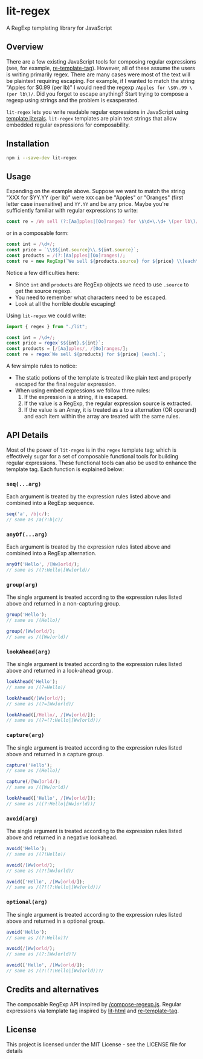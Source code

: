 # lit-regex

A RegExp templating library for JavaScript

## Overview

There are a few existing JavaScript tools for composing regular expressions (see, for example, [re-template-tag](https://github.com/rauschma/re-template-tag)).  However, all of these assume the users is writing primarily regex. There are many cases were most of the text will be plaintext requiring escaping. For example, if I wanted to match the string "Apples for $0.99 (per lb)" I would need the regexp `/Apples for \$0\.99 \(per lb\)/`.  Did you forget to escape anything?  Start trying to compose a regexp using strings and the problem is exasperated.

`lit-regex` lets you write readable regular expressions in JavaScript using [template literals](https://developer.mozilla.org/en-US/docs/Web/JavaScript/Reference/Template_literals). `lit-regex` templates are plain text strings that allow embedded regular expressions for composability.

## Installation

```sh
npm i --save-dev lit-regex
```

## Usage

Expanding on the example above.  Suppose we want to match the string "XXX for $YY.YY (per lb)" were `XXX` can be "Apples" or "Oranges" (first letter case insensitive) and `YY.YY` and be any price.  Maybe you're sufficiently familiar with regular expressions to write:

```ts
const re = /We sell (?:[Aa]pples|[Oo]ranges) for \$\d+\.\d+ \(per lb\)/;
```

or in a composable form:

```ts
const int = /\d+/;
const price = `\\$${int.source}\\.${int.source}`;
const products = /(?:[Aa]pples|[Oo]ranges)/;
const re = new RegExp(`We sell ${products.source} for ${price} \\[each\\]\\.`);
```

Notice a few difficulties here:

* Since `int` and `products` are RegExp objects we need to use `.source` to get the source regexp.
* You need to remember what characters need to be escaped.
* Look at all the horrible double escaping!

Using `lit-regex` we could write:

```ts
import { regex } from "./lit";

const int = /\d+/;
const price = regex`$${int}.${int}`;
const products = [/[Aa]pples/, /[Oo]ranges/];
const re = regex`We sell ${products} for ${price} [each].`;
```

A few simple rules to notice:

* The static potions of the template is treated like plain text and properly escaped for the final regular expression.
* When using embed expressions we follow three rules:
  1. If the expression is a string, it is escaped.
  2. If the value is a RegExp, the regular expression source is extracted.
  3. If the value is an Array, it is treated as a to a alternation (OR operand) and each item within the array are treated with the same rules.

## API Details

Most of the power of `lit-regex` is in the `regex` template tag; which is effectively sugar for a set of composable functional tools for building regular expressions.  These functional tools can also be used to enhance the template tag.  Each function is explained below:

### `seq(...arg)`

Each argument is treated by the expression rules listed above and combined into a RegExp sequence.

```js
seq('a', /b|c/);
// same as /a(?:b|c)/
```

### `anyOf(...arg)`

Each argument is treated by the expression rules listed above and combined into a RegExp alternation.

```js
anyOf('Hello', /[Ww]orld/);
// same as /(?:Hello|[Ww]orld)/
```

### `group(arg)`

The single argument is treated according to the expression rules listed above and returned in a non-capturing group.

```js
group('Hello');
// same as /(Hello)/

group(/[Ww]orld/);
// same as /([Ww]orld)/
```

### `lookAhead(arg)`

The single argument is treated according to the expression rules listed above and returned in a look-ahead group.

```js
lookAhead('Hello');
// same as /(?=Hello)/

lookAhead(/[Ww]orld/);
// same as /(?=[Ww]orld)/

lookAhead([/Hello/, /[Ww]orld/]);
// same as /(?=(?:Hello|[Ww]orld))/
```

### `capture(arg)`

The single argument is treated according to the expression rules listed above and returned in a capture group.

```js
capture('Hello');
// same as /(Hello)/

capture(/[Ww]orld/);
// same as /([Ww]orld)/

lookAhead(['Hello', /[Ww]orld/]);
// same as /((?:Hello|[Ww]orld))/
```

### `avoid(arg)`

The single argument is treated according to the expression rules listed above and returned in a negative lookahead.

```js
avoid('Hello');
// same as /(?!Hello)/

avoid(/[Ww]orld/);
// same as /(?![Ww]orld)/

avoid(['Hello', /[Ww]orld/]);
// same as /(?!(?:Hello|[Ww]orld))/
```

### `optional(arg)`

The single argument is treated according to the expression rules listed above and returned in a optional group.

```js
avoid('Hello');
// same as /(?:Hello)?/

avoid(/[Ww]orld/);
// same as /(?:[Ww]orld)?/

avoid(['Hello', /[Ww]orld/]);
// same as /(?:(?:Hello|[Ww]orld))?/
```

## Credits and alternatives

The composable RegExp API inspired by [/compose-regexp.js](https://github.com/pygy/compose-regexp.js).  Regular expressions via template tag inspired by [lit-html](https://lit-html.polymer-project.org/) and [re-template-tag](https://2ality.com/2017/07/re-template-tag.html).

## License

This project is licensed under the MIT License - see the LICENSE file for details
